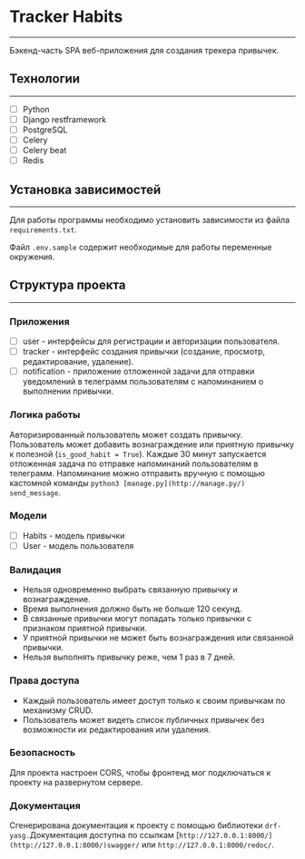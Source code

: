 # Tracker Habits

---

Бэкенд-часть SPA веб-приложения для создания трекера привычек.

## Технологии

---

- [ ]  Python
- [ ]  Django restframework
- [ ]  PostgreSQL
- [ ]  Celery
- [ ]  Celery beat
- [ ]  Redis

## Установка зависимостей

---

Для работы программы необходимо установить зависимости из файла `requirements.txt`.

Файл `.env.sample` содержит необходимые для работы переменные окружения.


## Структура проекта

---

### Приложения

- [ ]  user - интерфейсы для регистрации и авторизации пользователя.
- [ ]  tracker - интерфейс создания привычки (создание, просмотр, редактирование, удаление).
- [ ]  notification - приложение отложенной задачи для отправки уведомлений в телеграмм пользователям с напоминанием о выполнении привычки.

### Логика работы

Авторизированный пользователь может создать привычку. Пользователь может добавить вознаграждение или приятную привычку к полезной (`is_good_habit = True`). Каждые 30 минут запускается отложенная задача по отправке напоминаний пользователям в телеграмм. Напоминание можно отправить вручную с помощью кастомной команды `python3 [manage.py](http://manage.py/) send_message`.

### Модели

- [ ]  Habits - модель привычки
- [ ]  User - модель пользователя

### Валидация

- Нельзя одновременно выбрать связанную привычку и вознаграждение.
- Время выполнения должно быть не больше 120 секунд.
- В связанные привычки могут попадать только привычки с признаком приятной привычки.
- У приятной привычки не может быть вознаграждения или связанной привычки.
- Нельзя выполнять привычку реже, чем 1 раз в 7 дней.

### Права доступа

- Каждый пользователь имеет доступ только к своим привычкам по механизму CRUD.
- Пользователь может видеть список публичных привычек без возможности их редактирования или удаления.

### Безопасность

Для проекта настроен CORS, чтобы фронтенд мог подключаться к проекту на развернутом сервере.

### Документация

Сгенерирована документация к проекту с помощью библиотеки `drf-yasg.`Документация доступна по ссылкам [`http://127.0.0.1:8000/](http://127.0.0.1:8000/)swagger/` или  `http://127.0.0.1:8000/redoc/`.